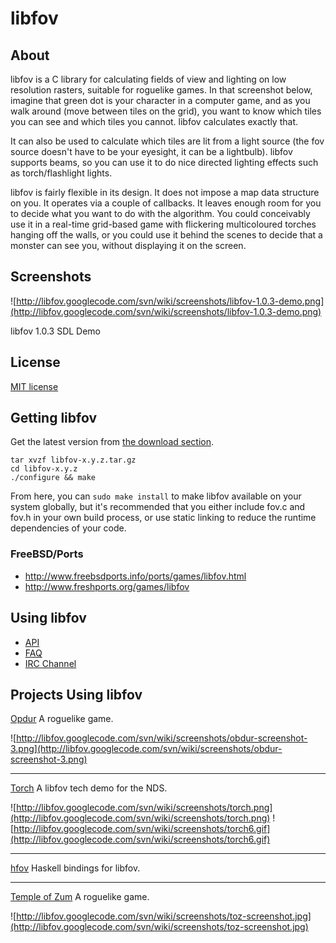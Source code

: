 # libfov #

## About ##

libfov is a C library for calculating fields of view and lighting on low resolution rasters, suitable for roguelike games. In that screenshot below, imagine that green dot is your character in a computer game, and as you walk around (move between tiles on the grid), you want to know which tiles you can see and which tiles you cannot. libfov calculates exactly that.

It can also be used to calculate which tiles are lit from a light source (the fov source doesn't have to be your eyesight, it can be a lightbulb). libfov supports beams, so you can use it to do nice directed lighting effects such as torch/flashlight lights.

libfov is fairly flexible in its design. It does not impose a map data structure on you. It operates via a couple of callbacks. It leaves enough room for you to decide what you want to do with the algorithm. You could conceivably use it in a real-time grid-based game with flickering multicoloured torches hanging off the walls, or you could use it behind the scenes to decide that a monster can see you, without displaying it on the screen.

## Screenshots ##

![http://libfov.googlecode.com/svn/wiki/screenshots/libfov-1.0.3-demo.png](http://libfov.googlecode.com/svn/wiki/screenshots/libfov-1.0.3-demo.png)

libfov 1.0.3 SDL Demo

## License ##

[MIT license](http://www.opensource.org/licenses/mit-license.php)

## Getting libfov ##

Get the latest version from [the download section](http://code.google.com/p/libfov/downloads/list).

```
tar xvzf libfov-x.y.z.tar.gz
cd libfov-x.y.z
./configure && make
```

From here, you can `sudo make install` to make libfov available on your system globally, but it's recommended that you either include fov.c and fov.h in your own build process, or use static linking to reduce the runtime dependencies of your code.

### FreeBSD/Ports ###

  * http://www.freebsdports.info/ports/games/libfov.html
  * http://www.freshports.org/games/libfov

## Using libfov ##

  * [API](http://libfov.sourceforge.net/api)
  * [FAQ](FAQ.md)
  * [IRC Channel](IRC.md)

## Projects Using libfov ##

[Opdur](http://www.netikka.net/joyr/obdur/index.html) A roguelike game.

![http://libfov.googlecode.com/svn/wiki/screenshots/obdur-screenshot-3.png](http://libfov.googlecode.com/svn/wiki/screenshots/obdur-screenshot-3.png)


---


[Torch](http://nornagon.net/darcsweb.cgi?r=torch;a=summary) A libfov tech demo for the NDS.

![http://libfov.googlecode.com/svn/wiki/screenshots/torch.png](http://libfov.googlecode.com/svn/wiki/screenshots/torch.png)
![http://libfov.googlecode.com/svn/wiki/screenshots/torch6.gif](http://libfov.googlecode.com/svn/wiki/screenshots/torch6.gif)


---


[hfov](http://nornagon.net/darcsweb.cgi?r=hfov;a=summary) Haskell bindings for libfov.


---


[Temple of Zum](http://sourceforge.net/projects/templeofzum/) A roguelike game.

![http://libfov.googlecode.com/svn/wiki/screenshots/toz-screenshot.jpg](http://libfov.googlecode.com/svn/wiki/screenshots/toz-screenshot.jpg)
